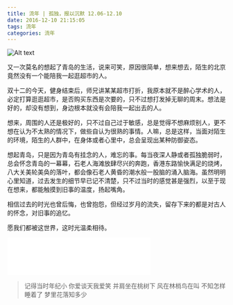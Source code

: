 ```yaml
---
title: 流年 | 孤独，报以沉默 12.06-12.10
date: 2016-12-10 21:15:05
tags: 流年
categories: 流年
---
```


![Alt text](/assets/images/diary-1210.jpg)

又一次莫名的想起了青岛的生活，说来可笑，原因很简单，想来想去，陌生的北京竟然没有一个能陪我一起逛超市的人。


双十二的今天，健身结束后，师兄讲某某超市打折，我原本就不是醉心学术的人，必定打算逛逛超市，是否购买东西是次要的，只不过想打发掉无聊的周末。想法是好的，却没有想到，身边根本就没有会陪我一起出去的人。

想来，周围的人还是极好的，只不过自己过于敏感，总是觉得不想麻烦别人，更不想在认为不太熟的情况下，做些自认为很熟的事情。人嘛，总是这样，当面对陌生的环境，陌生的人群中，在身体或者心里中，总会呈现出某种防御姿态。

想起青岛，只是因为青岛有挂念的人，难忘的事。每当夜深人静或者孤独脆弱时，总会怀念青岛的一幕幕，石老人海滩放肆尽兴的奔跑，香港东路愉快满足的烧烤，八大关美轮美奂的落叶，都会像石老人黄昏的潮水般一股脑的涌入脑海。虽然明明心里知道，过去发生的细节早已记不清楚，只不过当时的感觉甚是强烈，以至于现在想来，都能触摸到旧事的温度，扬起嘴角。

相信过去的时光也曾后悔，也曾抱怨，但经过岁月的流失，留存下来的都是对古人的怀念，对旧事的追忆。

愿我们都被这世界，这时光温柔相待。

<iframe frameborder="no" border="0" marginwidth="0" marginheight="0" width=330 height=86 src="//music.163.com/outchain/player?type=2&id=414611092&auto=0&height=66"></iframe>

> 记得当时年纪小  你爱谈天我爱笑
> 并肩坐在桃树下  风在林梢鸟在叫
> 不知怎样睡着了  梦里花落知多少